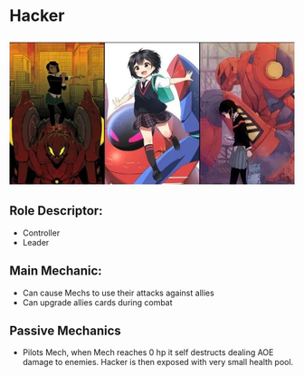 ﻿# Hacker

![Peni_Parker.png](../Other/Peni_Parker.png)
----

## Role Descriptor:
- Controller
- Leader

## Main Mechanic:
- Can cause Mechs to use their attacks against allies
- Can upgrade allies cards during combat

## Passive Mechanics
- Pilots Mech, when Mech reaches 0 hp it self destructs dealing AOE damage to enemies. Hacker is then exposed with very small health pool.



